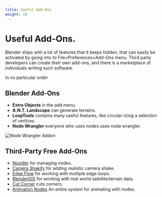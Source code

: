 ```yaml
---
title: Useful Add-Ons
weight: 10
---
```

# Useful Add-Ons.
Blender ships with a lot of features that it keeps hidden, that can easily be activated by going into to File>Preferences>Add-Ons menu. Third party developers can create their own add-ons, and there is a marketplace of individuals writing such software.

In no particular order

## Blender Add-Ons
- **Extra Objects** in the add menu.
- **A.N.T. Landscape** can generate terrains.
- **LoopTools** contains many useful features, like circular-izing a selection of vertices.
- **Node Wrangler** everyone who uses nodes uses node wrangler.

![Node Wrangler Addon](/images/blender/learn/nodeWrangler.png)

## Third-Party Free Add-Ons
- [Noodler](https://blenderartists.org/t/noodler-py/1297740) for managing nodes.
- [Camera Shakify](https://github.com/cessen/camera_shakify) for adding realistic camera shake.
- [Edge Flow](https://github.com/BenjaminSauder/EdgeFlow) for working with multiple edge loops.
- [BlenderGIS](https://github.com/domlysz/BlenderGIS) for working with real world satellite/terrain data.
- [Cut Corner](https://kushiro.gumroad.com/l/varlxb) cuts corners.
- [Animation Nodes](https://animation-nodes.com/) An entire system for animating with nodes.

